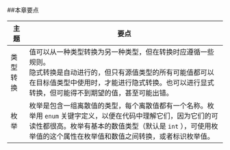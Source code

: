 ##本章要点

| 主题 | 要点 |
|-|-|
| 类型转换 | 值可以从一种类型转换为另一种类型，但在转换时应遵循一些规则。<br>隐式转换是自动进行的，但只有源值类型的所有可能值都可以在目标值类型中使用时，才能进行隐式转换。也可以进行显式转换，但可能得不到期望的值，甚至可能出错。 |
| 枚举 | 枚举是包含一组离散值的类型，每个离散值都有一个名称。枚举用 `enum` 关键字定义，以便在代码中理解它们，因为它们的可读性都很高。枚举有基本的数值类型（默认是 `int` ），可使用枚举值的这个属性在枚举值和数值之间转换，或者标识枚举值。 |